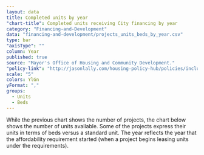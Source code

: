 ```yaml
---
layout: data
title: Completed units by year
"chart-title": Completed units receiving City financing by year
category: "Financing-and-Development"
data: "financing-and-development/projects_units_beds_by_year.csv"
type: bar
"axisType": ""
column: Year
published: true
source: "Mayor's Office of Housing and Community Development."
"policy-link": "http://jasonlally.com/housing-policy-hub/policies/inclusionary-housing/"
scale: "5"
colors: YlGn
yFormat: ","
groups: 
  - Units
  - Beds
---
```


While the previous chart shows the number of projects, the chart below shows the number of units available. Some of the projects express their units in terms of beds versus a standard unit. The year reflects the year that the affordability requirement started (when a project begins leasing units under the requirements).